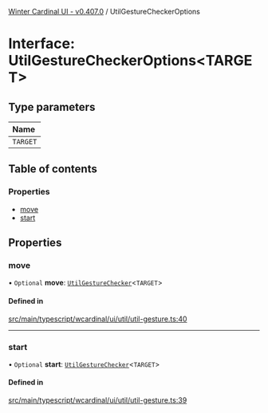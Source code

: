[Winter Cardinal UI - v0.407.0](../index.md) / UtilGestureCheckerOptions

# Interface: UtilGestureCheckerOptions\<TARGET\>

## Type parameters

| Name |
| :------ |
| `TARGET` |

## Table of contents

### Properties

- [move](UtilGestureCheckerOptions.md#move)
- [start](UtilGestureCheckerOptions.md#start)

## Properties

### move

• `Optional` **move**: [`UtilGestureChecker`](../index.md#utilgesturechecker)\<`TARGET`\>

#### Defined in

[src/main/typescript/wcardinal/ui/util/util-gesture.ts:40](https://github.com/winter-cardinal/winter-cardinal-ui/blob/v0.407.0/src/main/typescript/wcardinal/ui/util/util-gesture.ts#L40)

___

### start

• `Optional` **start**: [`UtilGestureChecker`](../index.md#utilgesturechecker)\<`TARGET`\>

#### Defined in

[src/main/typescript/wcardinal/ui/util/util-gesture.ts:39](https://github.com/winter-cardinal/winter-cardinal-ui/blob/v0.407.0/src/main/typescript/wcardinal/ui/util/util-gesture.ts#L39)
